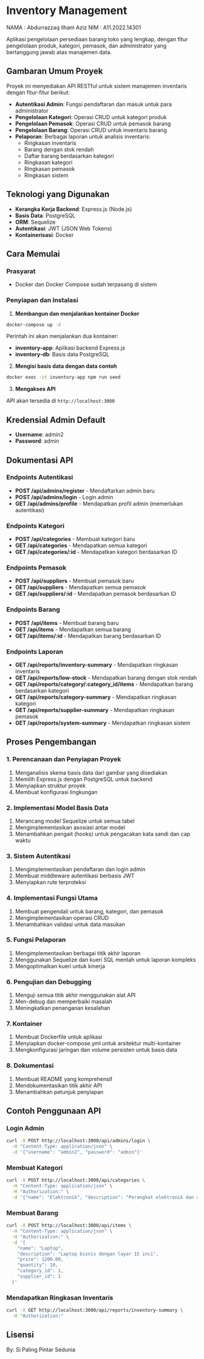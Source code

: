 # Inventory Management

NAMA  : Abdurrazzaq Ilham Aziz
NIM   : A11.2022.14301

Aplikasi pengelolaan persediaan barang toko yang lengkap, dengan fitur pengelolaan produk, kategori, pemasok, dan administrator yang bertanggung jawab atas manajemen data.

## Gambaran Umum Proyek

Proyek ini menyediakan API RESTful untuk sistem manajemen inventaris dengan fitur-fitur berikut:

- **Autentikasi Admin**: Fungsi pendaftaran dan masuk untuk para administrator
- **Pengelolaan Kategori**: Operasi CRUD untuk kategori produk
- **Pengelolaan Pemasok**: Operasi CRUD untuk pemasok barang
- **Pengelolaan Barang**: Operasi CRUD untuk inventaris barang
- **Pelaporan**: Berbagai laporan untuk analisis inventaris:
  - Ringkasan inventaris
  - Barang dengan stok rendah
  - Daftar barang berdasarkan kategori
  - Ringkasan kategori
  - Ringkasan pemasok
  - Ringkasan sistem

## Teknologi yang Digunakan

- **Kerangka Kerja Backend**: Express.js (Node.js)
- **Basis Data**: PostgreSQL
- **ORM**: Sequelize
- **Autentikasi**: JWT (JSON Web Tokens)
- **Kontainerisasi**: Docker

## Cara Memulai

### Prasyarat

- Docker dan Docker Compose sudah terpasang di sistem

### Penyiapan dan Instalasi

1. **Membangun dan menjalankan kontainer Docker**

```bash
docker-compose up -d
```

Perintah ini akan menjalankan dua kontainer:
- **inventory-app**: Aplikasi backend Express.js
- **inventory-db**: Basis data PostgreSQL

2. **Mengisi basis data dengan data contoh**

```bash
docker exec -it inventory-app npm run seed
```

3. **Mengakses API**

API akan tersedia di `http://localhost:3000`

## Kredensial Admin Default

- **Username**: admin2
- **Password**: admin

## Dokumentasi API

### Endpoints Autentikasi

- **POST /api/admins/register** - Mendaftarkan admin baru
- **POST /api/admins/login** - Login admin
- **GET /api/admins/profile** - Mendapatkan profil admin (memerlukan autentikasi)

### Endpoints Kategori

- **POST /api/categories** - Membuat kategori baru
- **GET /api/categories** - Mendapatkan semua kategori
- **GET /api/categories/:id** - Mendapatkan kategori berdasarkan ID

### Endpoints Pemasok

- **POST /api/suppliers** - Membuat pemasok baru
- **GET /api/suppliers** - Mendapatkan semua pemasok
- **GET /api/suppliers/:id** - Mendapatkan pemasok berdasarkan ID

### Endpoints Barang

- **POST /api/items** - Membuat barang baru
- **GET /api/items** - Mendapatkan semua barang
- **GET /api/items/:id** - Mendapatkan barang berdasarkan ID

### Endpoints Laporan

- **GET /api/reports/inventory-summary** - Mendapatkan ringkasan inventaris
- **GET /api/reports/low-stock** - Mendapatkan barang dengan stok rendah
- **GET /api/reports/category/:category_id/items** - Mendapatkan barang berdasarkan kategori
- **GET /api/reports/category-summary** - Mendapatkan ringkasan kategori
- **GET /api/reports/supplier-summary** - Mendapatkan ringkasan pemasok
- **GET /api/reports/system-summary** - Mendapatkan ringkasan sistem

## Proses Pengembangan

### 1. Perencanaan dan Penyiapan Proyek

1. Menganalisis skema basis data dari gambar yang disediakan
2. Memilih Express.js dengan PostgreSQL untuk backend
3. Menyiapkan struktur proyek
4. Membuat konfigurasi lingkungan

### 2. Implementasi Model Basis Data

1. Merancang model Sequelize untuk semua tabel
2. Mengimplementasikan asosiasi antar model
3. Menambahkan pengait (hooks) untuk pengacakan kata sandi dan cap waktu

### 3. Sistem Autentikasi

1. Mengimplementasikan pendaftaran dan login admin
2. Membuat middleware autentikasi berbasis JWT
3. Menyiapkan rute terproteksi

### 4. Implementasi Fungsi Utama

1. Membuat pengendali untuk barang, kategori, dan pemasok
2. Mengimplementasikan operasi CRUD
3. Menambahkan validasi untuk data masukan

### 5. Fungsi Pelaporan

1. Mengimplementasikan berbagai titik akhir laporan
2. Menggunakan Sequelize dan kueri SQL mentah untuk laporan kompleks
3. Mengoptimalkan kueri untuk kinerja

### 6. Pengujian dan Debugging

1. Menguji semua titik akhir menggunakan alat API
2. Men-debug dan memperbaiki masalah
3. Meningkatkan penanganan kesalahan

### 7. Kontainer

1. Membuat Dockerfile untuk aplikasi
2. Menyiapkan docker-compose.yml untuk arsitektur multi-kontainer
3. Mengkonfigurasi jaringan dan volume persisten untuk basis data

### 8. Dokumentasi

1. Membuat README yang komprehensif
2. Mendokumentasikan titik akhir API
3. Menambahkan petunjuk penyiapan

## Contoh Penggunaan API

### Login Admin

```bash
curl -X POST http://localhost:3000/api/admins/login \
  -H "Content-Type: application/json" \
  -d '{"username": "admin2", "password": "admin"}'
```

### Membuat Kategori

```bash
curl -X POST http://localhost:3000/api/categories \
  -H "Content-Type: application/json" \
  -H "Authorization:" \
  -d '{"name": "Elektronik", "description": "Perangkat elektronik dan aksesorisnya"}'
```

### Membuat Barang

```bash
curl -X POST http://localhost:3000/api/items \
  -H "Content-Type: application/json" \
  -H "Authorization:" \
  -d '{
    "name": "Laptop",
    "description": "Laptop bisnis dengan layar 15 inci",
    "price": 1200.00,
    "quantity": 10,
    "category_id": 1,
    "supplier_id": 1
  }'
```

### Mendapatkan Ringkasan Inventaris

```bash
curl -X GET http://localhost:3000/api/reports/inventory-summary \
  -H "Authorization:"
```

## Lisensi
By: Si Paling Pintar Sedunia

